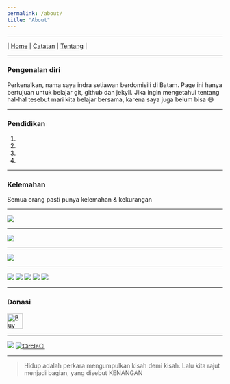 ```yaml
---
permalink: /about/
title: "About"
---
```


* * *
| [Home](https://gand0r.github.io/) | [Catatan](https://gand0r.github.io/catatanku) | [Tentang](https://gand0r.github.io/about) |
* * *

### Pengenalan diri
Perkenalkan, nama saya indra setiawan berdomisili di Batam. Page ini hanya bertujuan untuk belajar git, github dan jekyll. Jika ingin mengetahui tentang hal-hal tesebut mari kita belajar bersama, karena saya juga belum bisa 😅

* * *
### Pendidikan
1.
2.
3.
4.

* * *
### Kelemahan
Semua orang pasti punya kelemahan & kekurangan

* * *
![](https://github-profile-trophy.vercel.app/?username=Gand0r)
* * *
![](https://github-profile-summary-cards.vercel.app/api/cards/profile-details?username=Gand0r&theme=vue)
* * *
![](https://github-readme-stats.vercel.app/api/top-langs/?username=Gand0r)
* * *
<!-- Actual text -->
![](https://img.shields.io/badge/circleci-343434?style=for-the-badge&logo=circleci&logoColor=white)
![](https://img.shields.io/badge/Heroku-430098?style=for-the-badge&logo=heroku&logoColor=white)
![](https://img.shields.io/badge/Docker-2CA5E0?style=for-the-badge&logo=docker&logoColor=white)
![](https://img.shields.io/badge/GNU%20Bash-4EAA25?style=for-the-badge&logo=GNU%20Bash&logoColor=white)
![](https://img.shields.io/badge/GIT-E44C30?style=for-the-badge&logo=git&logoColor=white)


* * *
### Donasi
<a href='https://ko-fi.com/M4M3AGKQC' target='_blank'><img height='36' style='border:0px;height:36px;' src='https://cdn.ko-fi.com/cdn/kofi1.png?v=3' border='0' alt='Buy Me a Coffee at ko-fi.com' /></a>


* * *
![](https://visitor-badge.glitch.me/badge?page_id=Gand0r.Gand0r) [![CircleCI](https://circleci.com/gh/Gand0r/Gand0r.github.io/tree/main.svg?style=svg)](https://circleci.com/gh/Gand0r/Gand0r.github.io/tree/main)

<script src='https://storage.ko-fi.com/cdn/scripts/overlay-widget.js'></script>
<script>
  kofiWidgetOverlay.draw('gand0r', {
    'type': 'floating-chat',
    'floating-chat.donateButton.text': 'Support Me',
    'floating-chat.donateButton.background-color': '#00b9fe',
    'floating-chat.donateButton.text-color': '#fff'
  });
</script>

* * *

> Hidup adalah perkara mengumpulkan kisah demi kisah. Lalu kita rajut menjadi bagian, yang disebut KENANGAN
